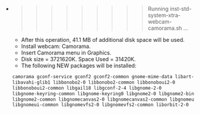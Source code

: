 * >>>>>>>>> Running inst-std-system-xtra-webcam-camorama.sh ...
  * After this operation, 41.1 MB of additional disk space will be used.
  * Install webcam: Camorama.
  * Insert Camorama menu in Graphics.
  * Disk size = 3721620K. Space Used = 31420K.
  * The following NEW packages will be installed:
  ```bash
  camorama gconf-service gconf2 gconf2-common gnome-mime-data libart-2.0-2
  libavahi-glib1 libbonobo2-0 libbonobo2-common libbonoboui2-0
  libbonoboui2-common libgail18 libgconf-2-4 libgnome-2-0
  libgnome-keyring-common libgnome-keyring0 libgnome2-0 libgnome2-bin
  libgnome2-common libgnomecanvas2-0 libgnomecanvas2-common libgnomeui-0
  libgnomeui-common libgnomevfs2-0 libgnomevfs2-common liborbit-2-0
  ```
